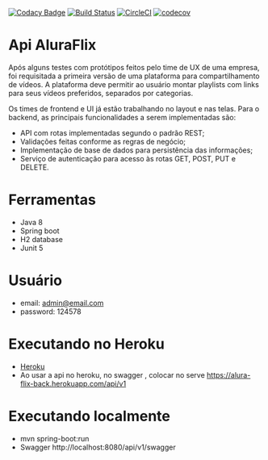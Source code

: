 [![Codacy Badge](https://app.codacy.com/project/badge/Grade/9cee91a387ba47acaed2e8c1049791cb)](https://www.codacy.com/gh/fabiokopezinski/alura-challenge-back-end/dashboard?utm_source=github.com&amp;utm_medium=referral&amp;utm_content=fabiokopezinski/alura-challenge-back-end&amp;utm_campaign=Badge_Grade) [![Build Status](https://travis-ci.com/fabiokopezinski/alura-challenge-back-end.svg?branch=main)](https://travis-ci.com/fabiokopezinski/alura-challenge-back-end) [![CircleCI](https://circleci.com/gh/fabiokopezinski/alura-challenge-back-end/tree/main.svg?style=svg)](https://circleci.com/gh/fabiokopezinski/alura-challenge-back-end/tree/main) [![codecov](https://codecov.io/gh/fabiokopezinski/alura-challenge-back-end/branch/main/graph/badge.svg?token=xavP0jdVwC)](https://codecov.io/gh/fabiokopezinski/alura-challenge-back-end)

# Api AluraFlix

Após alguns testes com protótipos feitos pelo time de UX de uma empresa, foi requisitada a primeira versão de uma plataforma para compartilhamento de vídeos. A plataforma deve permitir ao usuário montar playlists com links para seus vídeos preferidos, separados por categorias.

Os times de frontend e UI já estão trabalhando no layout e nas telas. Para o backend, as principais funcionalidades a serem implementadas são:

- API com rotas implementadas segundo o padrão REST;
- Validações feitas conforme as regras de negócio;
- Implementação de base de dados para persistência das informações;
- Serviço de autenticação para acesso às rotas GET, POST, PUT e DELETE.

# Ferramentas 
  + Java 8
  + Spring boot
  + H2 database
  + Junit 5

# Usuário
  + email: admin@email.com
  + password: 124578
  
# Executando no Heroku
 + [Heroku](https://alura-flix-back.herokuapp.com/api/v1/swagger)
 + Ao usar a api no heroku, no swagger , colocar no serve https://alura-flix-back.herokuapp.com/api/v1
 
# Executando localmente
 + mvn spring-boot:run
 + Swagger http://localhost:8080/api/v1/swagger 

